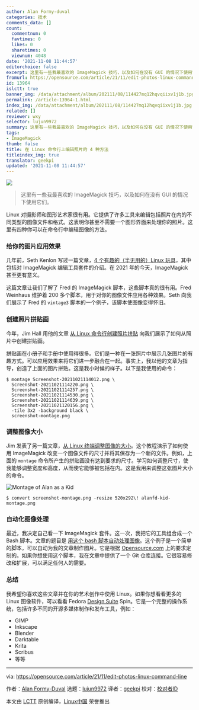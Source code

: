 ```yaml
---
author: Alan Formy-duval
categories: 技术
comments_data: []
count:
  commentnum: 0
  favtimes: 0
  likes: 0
  sharetimes: 0
  viewnum: 4048
date: '2021-11-08 11:44:57'
editorchoice: false
excerpt: 这里有一些我最喜欢的 ImageMagick 技巧，以及如何在没有 GUI 的情况下使用它们。
fromurl: https://opensource.com/article/21/11/edit-photos-linux-command-line
id: 13964
islctt: true
banner_img: /data/attachment/album/202111/08/114427mq12hqvqiixv1j1b.jpg
permalink: /article-13964-1.html
index_img: /data/attachment/album/202111/08/114427mq12hqvqiixv1j1b.jpg.thumb.jpg
related: []
reviewer: wxy
selector: lujun9972
summary: 这里有一些我最喜欢的 ImageMagick 技巧，以及如何在没有 GUI 的情况下使用它们。
tags:
- ImageMagick
thumb: false
title: 在 Linux 命令行上编辑照片的 4 种方法
titleindex_img: true
translator: geekpi
updated: '2021-11-08 11:44:57'
---
```


![](/data/attachment/album/202111/08/114427mq12hqvqiixv1j1b.jpg)



> 
> 这里有一些我最喜欢的 ImageMagick 技巧，以及如何在没有 GUI 的情况下使用它们。
> 
> 
> 


Linux 对摄影师和图形艺术家很有用。它提供了许多工具来编辑包括照片在内的不同类型的图像文件和格式。这表明你甚至不需要一个图形界面来处理你的照片。这里有四种你可以在命令行中编辑图像的方法。


### 给你的图片应用效果


几年前，Seth Kenlon 写过一篇文章，[4 个有趣的（半无用的）Linux 玩具](https://opensource.com/life/16/6/fun-and-semi-useless-toys-linux)，其中包括对 ImageMagick 编辑工具套件的介绍。在 2021 年的今天，ImageMagick 甚至更有意义。


这篇文章让我们了解了 Fred 的 ImageMagick 脚本，这些脚本真的很有用。Fred Weinhaus 维护着 200 多个脚本，用于对你的图像文件应用各种效果。Seth 向我们展示了 Fred 的 `vintage3` 脚本的一个例子，该脚本使图像变得怀旧。


### 创建照片拼贴画


今年，Jim Hall 用他的文章 [从 Linux 命令行创建照片拼贴](https://opensource.com/article/21/9/photo-montage-imagemagick) 向我们展示了如何从照片中创建拼贴画。


拼贴画在小册子和手册中使用得很多。它们是一种在一张照片中展示几张图片的有趣方式。可以应用效果来将它们进一步融合在一起。事实上，我以他的文章为指导，创造了上面的图片拼贴。这是我小时候的样子。以下是我使用的命令：



```
$ montage Screenshot-20211021114012.png \
  Screenshot-20211021114220.png \
  Screenshot-20211021114257.png \
  Screenshot-20211021114530.png \
  Screenshot-20211021114639.png \
  Screenshot-20211021120156.png \
  -tile 3x2 -background black \
  screenshot-montage.png

```

### 调整图像大小


Jim 发表了另一篇文章，[从 Linux 终端调整图像的大小](https://opensource.com/article/21/9/resize-image-linux)。这个教程演示了如何使用 ImageMagick 改变一个图像文件的尺寸并将其保存为一个新的文件。例如，上面的 `montage` 命令所产生的拼贴画没有达到要求的尺寸。学习如何调整尺寸，使我能够调整宽度和高度，从而使它能够被包括在内。这是我用来调整这张图片大小的命令。


![Montage of Alan as a Kid](/data/attachment/album/202111/08/114459k47octy41om41so4.png "Montage of Alan as a Kid")



```
$ convert screenshot-montage.png -resize 520x292\! alanfd-kid-montage.png

```

### 自动化图像处理


最近，我决定自己看一下 ImageMagick 套件。这一次，我把它的工具组合成一个 Bash 脚本。文章的题目是 [用这个 bash 脚本自动处理图像](https://opensource.com/article/21/10/image-processing-bash-script)。这个例子是一个简单的脚本，可以自动为我的文章制作图片。它是根据 [Opensource.com](http://Opensource.com) 上的要求定制的。如果你想使用这个脚本，我在文章中提供了一个 Git 仓库连接。它很容易修改和扩展，可以满足任何人的需要。


### 总结


我希望你喜欢这些文章并在你的艺术创作中使用 Linux。如果你想看看更多的 Linux 图像软件，可以看看 Fedora [Design Suite](https://labs.fedoraproject.org/en/design-suite/) Spin。它是一个完整的操作系统，包括许多不同的开源多媒体制作和发布工具，例如：


* GIMP
* Inkscape
* Blender
* Darktable
* Krita
* Scribus
* 等等




---


via: <https://opensource.com/article/21/11/edit-photos-linux-command-line>


作者：[Alan Formy-Duval](https://opensource.com/users/alanfdoss) 选题：[lujun9972](https://github.com/lujun9972) 译者：[geekpi](https://github.com/geekpi) 校对：[校对者ID](https://github.com/%E6%A0%A1%E5%AF%B9%E8%80%85ID)


本文由 [LCTT](https://github.com/LCTT/TranslateProject) 原创编译，[Linux中国](https://linux.cn/) 荣誉推出